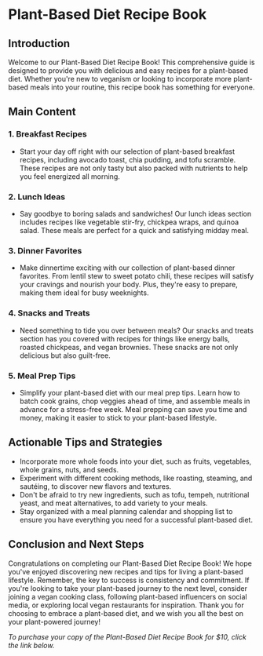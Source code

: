 # Plant-Based Diet Recipe Book

## Introduction

Welcome to our Plant-Based Diet Recipe Book! This comprehensive guide is designed to provide you with delicious and easy recipes for a plant-based diet. Whether you're new to veganism or looking to incorporate more plant-based meals into your routine, this recipe book has something for everyone.

## Main Content

### 1. Breakfast Recipes
- Start your day off right with our selection of plant-based breakfast recipes, including avocado toast, chia pudding, and tofu scramble. These recipes are not only tasty but also packed with nutrients to help you feel energized all morning.

### 2. Lunch Ideas
- Say goodbye to boring salads and sandwiches! Our lunch ideas section includes recipes like vegetable stir-fry, chickpea wraps, and quinoa salad. These meals are perfect for a quick and satisfying midday meal.

### 3. Dinner Favorites
- Make dinnertime exciting with our collection of plant-based dinner favorites. From lentil stew to sweet potato chili, these recipes will satisfy your cravings and nourish your body. Plus, they're easy to prepare, making them ideal for busy weeknights.

### 4. Snacks and Treats
- Need something to tide you over between meals? Our snacks and treats section has you covered with recipes for things like energy balls, roasted chickpeas, and vegan brownies. These snacks are not only delicious but also guilt-free.

### 5. Meal Prep Tips
- Simplify your plant-based diet with our meal prep tips. Learn how to batch cook grains, chop veggies ahead of time, and assemble meals in advance for a stress-free week. Meal prepping can save you time and money, making it easier to stick to your plant-based lifestyle.

## Actionable Tips and Strategies

- Incorporate more whole foods into your diet, such as fruits, vegetables, whole grains, nuts, and seeds.
- Experiment with different cooking methods, like roasting, steaming, and sautéing, to discover new flavors and textures.
- Don't be afraid to try new ingredients, such as tofu, tempeh, nutritional yeast, and meat alternatives, to add variety to your meals.
- Stay organized with a meal planning calendar and shopping list to ensure you have everything you need for a successful plant-based diet.

## Conclusion and Next Steps

Congratulations on completing our Plant-Based Diet Recipe Book! We hope you've enjoyed discovering new recipes and tips for living a plant-based lifestyle. Remember, the key to success is consistency and commitment. If you're looking to take your plant-based journey to the next level, consider joining a vegan cooking class, following plant-based influencers on social media, or exploring local vegan restaurants for inspiration. Thank you for choosing to embrace a plant-based diet, and we wish you all the best on your plant-powered journey!

*To purchase your copy of the Plant-Based Diet Recipe Book for $10, click the link below.*